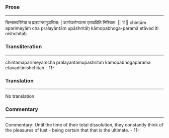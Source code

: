 ### Prose 
 --- 
चिन्तामपरिमेयां च प्रलयान्तामुपाश्रिता: |
कामोपभोगपरमा एतावदिति निश्चिता: || 11||
chintām aparimeyāṁ cha pralayāntām upāśhritāḥ
kāmopabhoga-paramā etāvad iti niśhchitāḥ

### Transliteration 
 --- 
chintamaparimeyamcha pralayantamupashritah kamopabhogaparama etavaditinishchitah - 11-

### Translation 
 --- 
No translation

### Commentary 
 --- 
Commentary: Until the time of their total dissolution, they constantly think of the pleasures of lust - being certain that that is the ultimate. - 11-